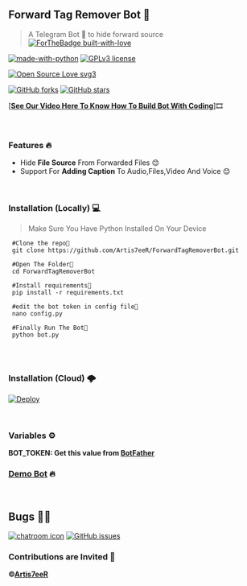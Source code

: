 ## Forward Tag Remover Bot 🤖
>A Telegram Bot 🤖 to hide forward source
[![ForTheBadge built-with-love](http://ForTheBadge.com/images/badges/built-with-love.svg)](https://GitHub.com/Artis7eeR/)

[![made-with-python](https://img.shields.io/badge/Made%20with-Python-1f425f.svg)](https://www.python.org/)
[![GPLv3 license](https://img.shields.io/badge/License-GPLv3-blue.svg)](http://perso.crans.org/besson/LICENSE.html)

[![Open Source Love svg3](https://badges.frapsoft.com/os/v1/open-source.svg?v=103)](https://github.com/Artis7eeR/ForwardTagRemoverBot)

[![GitHub forks](https://img.shields.io/github/forks/Artis7eeR/ForwardTagRemoverBot.svg?style=social&label=Fork)](https://GitHub.com/Artis7eeR/ForwardTagRemoverBot/network/)
[![GitHub stars](https://img.shields.io/github/stars/Artis7eeR/ForwardTagRemoverBot.svg?style=social&label=Star)](https://github.com/Artis7eeR/ForwardTagRemoverBot/)


[**[See Our Video Here To Know How To Build Bot With Coding](https://youtu.be/swg6un2N4Fk)**]🎞️

<br/>

### Features 🔥

- Hide **File Source** From Forwarded Files 😊
- Support For **Adding Caption** To Audio,Files,Video And Voice 😊

<br/>

### Installation (Locally) 💻

>Make Sure You Have Python Installed On Your Device


```
 #Clone the repo👾
 git clone https://github.com/Artis7eeR/ForwardTagRemoverBot.git
 
 #Open The Folder📂
 cd ForwardTagRemoverBot
 
 #Install requirements🎯
 pip install -r requirements.txt
 
 #edit the bot token in config file📝
 nano config.py
 
 #Finally Run The Bot🤖
 python bot.py
 
```
<br/>
 
### Installation (Cloud) 🌩
 
[![Deploy](https://www.herokucdn.com/deploy/button.svg)](https://heroku.com/deploy?template=https://github.com/Artis7eer/ForwardTagRemoverBot/tree/main)

<br/>

### Variables ⚙️
 **BOT_TOKEN: Get this value from [BotFather](https://telegram.dog/Botfather)**

### [Demo Bot](https://telegram.dog/Anonforwabot) 🔥

<br/>

## Bugs 🐞🐞

[![chatroom icon](https://patrolavia.github.io/telegram-badge/chat.png)](https://telegram.dog/TeamCyphers)
[![GitHub issues](https://img.shields.io/github/issues/Artis7eeR/ForwardTagRemoverBot.svg)](https://github.com/Artis7eeR/ForwardTagRemoverBot/issues/)

### Contributions are Invited 🙂

**©[Artis7eeR](https://github.com/Artis7eeR)**



